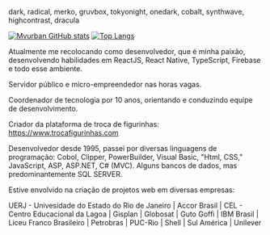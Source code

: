 
dark, radical, merko, gruvbox, tokyonight, onedark, cobalt, synthwave, highcontrast, dracula

[![Mvurban GitHub stats](https://github-readme-stats.vercel.app/api?username=mvurban&show_icons=true&theme=onedark&line_height=20)](https://github.com/mvurban/github-readme-stats)
[![Top Langs](https://github-readme-stats.vercel.app/api/top-langs/?username=mvurban&layout=compact&theme=onedark)](https://github.com/mvurban/github-readme-stats)

Atualmente me recolocando como desenvolvedor, que é minha paixão, desenvolvendo habilidades em ReactJS, React Native, TypeScript, Firebase e todo esse ambiente.

Servidor público e micro-empreendedor nas horas vagas.

Coordenador de tecnologia por 10 anos, orientando e conduzindo equipe de desenvolvimento.

Criador da plataforma de troca de figurinhas: https://www.trocafigurinhas.com

Desenvolvedor desde 1995, passei por diversas linguagens de programação: Cobol, Clipper, PowerBuilder, Visual Basic, "Html, CSS," JavaScript, ASP, ASP.NET, C# (MVC). Alguns bancos de dados, mas predominantemente SQL SERVER. 

Estive envolvido na criação de projetos web em diversas empresas:

UERJ - Univesidade do Estado do Rio de Janeiro | Accor Brasil | CEL - Centro Educacional da Lagoa | Gisplan | Globosat | Guto Goffi | IBM Brasil | Liceu Franco Brasileiro | Petrobras | PUC-Rio | Shell | Sul América | Unilever  


